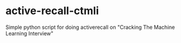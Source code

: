 # active-recall-ctmli
Simple python script for doing activerecall on "Cracking The Machine Learning Interview" 
